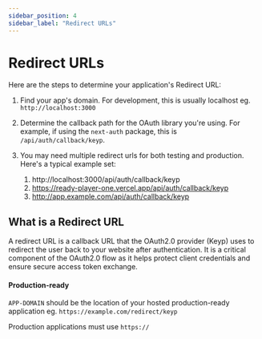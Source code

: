 ```yaml
---
sidebar_position: 4
sidebar_label: "Redirect URLs"
---
```


# Redirect URLs

Here are the steps to determine your application's Redirect URL:

1. Find your app's domain. For development, this is usually localhost eg. `http://localhost:3000`
2. Determine the callback path for the OAuth library you're using. For example,  if using the `next-auth` package, this is `/api/auth/callback/keyp`.
3. You may need multiple redirect urls for both testing and production. Here's a typical example set:

   1. http://localhost:3000/api/auth/callback/keyp
   2. https://ready-player-one.vercel.app/api/auth/callback/keyp
   3. http://app.example.com/api/auth/callback/keyp

## What is a Redirect URL

A redirect URL is a callback URL that the OAuth2.0 provider (Keyp) uses to redirect the user back to your website after authentication. It is a critical component of the OAuth2.0 flow as it helps protect client credentials and ensure secure access token exchange.

#### Production-ready

`APP-DOMAIN` should be the location of your hosted production-ready application eg. `https://example.com/redirect/keyp`

Production applications must use `https://`
